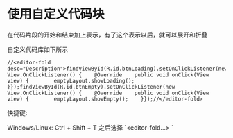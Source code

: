 # 使用自定义代码块

在代码片段的开始和结束加上表示，有了这个表示以后，就可以展开和折叠

自定义代码库如下所示

```
//<editor-fold desc="Description">findViewById(R.id.btnLoading).setOnClickListener(new View.OnClickListener() {    @Override    public void onClick(View view) {        emptyLayout.showLoading();    }});findViewById(R.id.btnEmpty).setOnClickListener(new View.OnClickListener() {    @Override    public void onClick(View view) {        emptyLayout.showEmpty();    }});//</editor-fold>
```

快捷键:

Windows\/Linux: Ctrl + Shift + T 之后选择 \`&lt;editor-fold...&gt; \`

